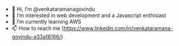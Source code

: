 - 👋 Hi, I’m @venkataramanagovindu
- 👀 I’m interested in web development and a Javascript enthisiast
- 🌱 I’m currently learning AWS
- 📫 How to reach me (https://www.linkedin.com/in/venkataramana-govindu-a33a18166/)

<!---
venkataramanagovindu/venkataramanagovindu is a ✨ special ✨ repository because its `README.md` (this file) appears on your GitHub profile.
You can click the Preview link to take a look at your changes.
--->
